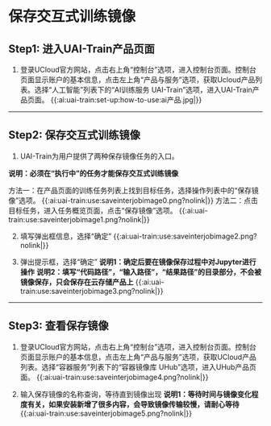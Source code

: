 

# 保存交互式训练镜像

## Step1: 进入UAI-Train产品页面 

1. 登录UCloud官方网站，点击右上角“控制台”选项，进入控制台页面。控制台页面显示账户的基本信息，点击左上角“产品与服务”选项，获取Ucloud产品列表。选择“人工智能”列表下的“AI训练服务 UAI-Train”选项，进入UAI-Train产品页面。 
{{:ai:uai-train:set-up:how-to-use:ai产品.jpg|}}

----

## Step2: 保存交互式训练镜像

1. UAI-Train为用户提供了两种保存镜像任务的入口。

  **说明：必须在“执行中”的任务才能保存交互式训练镜像** 

  方法一：在产品页面的训练任务列表上找到目标任务，选择操作列表中的“保存镜像”选项。
  {{:ai:uai-train:use:saveinterjobimage0.png?nolink|}} 
  方法二：点击目标任务，进入任务概览页面，点击“保存镜像”选项。
  {{:ai:uai-train:use:saveinterjobimage1.png?nolink|}}


2. 填写弹出框信息，选择“确定” 
{{:ai:uai-train:use:saveinterjobimage2.png?nolink|}}

3. 弹出提示框，选择“确定” 
**说明1：确定后要在镜像保存过程中对Jupyter进行操作** 
**说明2：填写“代码路径”，“输入路径”，“结果路径”的目录部分，不会被镜像保存，只会保存在云存储产品上** 
{{:ai:uai-train:use:saveinterjobimage3.png?nolink|}}

----

## Step3: 查看保存镜像

1. 登录UCloud官方网站，点击右上角“控制台”选项，进入控制台页面。控制台页面显示账户的基本信息，点击左上角“产品与服务”选项，获取UCloud产品列表。选择“容器服务”列表下的“容器镜像库 UHub”选项，进入UHub产品页面。 
{{:ai:uai-train:use:saveinterjobimage4.png?nolink|}}

2. 输入保存镜像的名称查询，等待直到镜像出现
**说明1：等待时间与镜像变化程度有关，如果安装新增了很多内容，会导致镜像传输较慢，请耐心等待**
{{:ai:uai-train:use:saveinterjobimage5.png?nolink|}}


